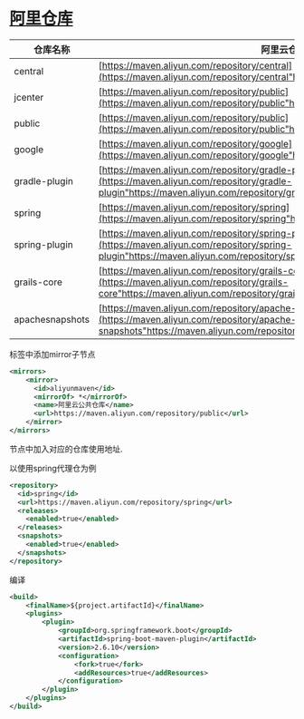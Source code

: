 # [阿里仓库](https://developer.aliyun.com/mvn/guide)

|仓库名称|阿里云仓库地址|阿里云仓库地址(老版)|源地址|
|--|--|--|--|
|central|[https://maven.aliyun.com/repository/central](https://maven.aliyun.com/repository/central"https://maven.aliyun.com/repository/central")|[https://maven.aliyun.com/nexus/content/repositories/central](https://maven.aliyun.com/nexus/content/repositories/central"https://maven.aliyun.com/nexus/content/repositories/central")|[https://repo1.maven.org/maven2/](https://repo1.maven.org/maven2/"https://repo1.maven.org/maven2/")|
|jcenter|[https://maven.aliyun.com/repository/public](https://maven.aliyun.com/repository/public"https://maven.aliyun.com/repository/public")|[https://maven.aliyun.com/nexus/content/repositories/jcenter](https://maven.aliyun.com/nexus/content/repositories/jcenter"https://maven.aliyun.com/nexus/content/repositories/jcenter")|[http://jcenter.bintray.com/](http://jcenter.bintray.com/"http://jcenter.bintray.com/")|
|public|[https://maven.aliyun.com/repository/public](https://maven.aliyun.com/repository/public"https://maven.aliyun.com/repository/public")|[https://maven.aliyun.com/nexus/content/groups/public](https://maven.aliyun.com/nexus/content/groups/public"https://maven.aliyun.com/nexus/content/groups/public")|central仓和jcenter仓的聚合仓|
|google|[https://maven.aliyun.com/repository/google](https://maven.aliyun.com/repository/google"https://maven.aliyun.com/repository/google")|[https://maven.aliyun.com/nexus/content/repositories/google](https://maven.aliyun.com/nexus/content/repositories/google"https://maven.aliyun.com/nexus/content/repositories/google")|[https://maven.google.com/](https://maven.google.com/"https://maven.google.com/")|
|gradle-plugin|[https://maven.aliyun.com/repository/gradle-plugin](https://maven.aliyun.com/repository/gradle-plugin"https://maven.aliyun.com/repository/gradle-plugin")|[https://maven.aliyun.com/nexus/content/repositories/gradle-plugin](https://maven.aliyun.com/nexus/content/repositories/gradle-plugin"https://maven.aliyun.com/nexus/content/repositories/gradle-plugin")|[https://plugins.gradle.org/m2/](https://plugins.gradle.org/m2/"https://plugins.gradle.org/m2/")|
|spring|[https://maven.aliyun.com/repository/spring](https://maven.aliyun.com/repository/spring"https://maven.aliyun.com/repository/spring")|[https://maven.aliyun.com/nexus/content/repositories/spring](https://maven.aliyun.com/nexus/content/repositories/spring"https://maven.aliyun.com/nexus/content/repositories/spring")|[http://repo.spring.io/libs-milestone/](http://repo.spring.io/libs-milestone/"http://repo.spring.io/libs-milestone/")|
|spring-plugin|[https://maven.aliyun.com/repository/spring-plugin](https://maven.aliyun.com/repository/spring-plugin"https://maven.aliyun.com/repository/spring-plugin")|[https://maven.aliyun.com/nexus/content/repositories/spring-plugin](https://maven.aliyun.com/nexus/content/repositories/spring-plugin"https://maven.aliyun.com/nexus/content/repositories/spring-plugin")|[http://repo.spring.io/plugins-release/](http://repo.spring.io/plugins-release/"http://repo.spring.io/plugins-release/")|
|grails-core|[https://maven.aliyun.com/repository/grails-core](https://maven.aliyun.com/repository/grails-core"https://maven.aliyun.com/repository/grails-core")|[https://maven.aliyun.com/nexus/content/repositories/grails-core](https://maven.aliyun.com/nexus/content/repositories/grails-core"https://maven.aliyun.com/nexus/content/repositories/grails-core")|[https://repo.grails.org/grails/core](https://repo.grails.org/grails/core"https://repo.grails.org/grails/core")|
|apachesnapshots|[https://maven.aliyun.com/repository/apache-snapshots](https://maven.aliyun.com/repository/apache-snapshots"https://maven.aliyun.com/repository/apache-snapshots")|[https://maven.aliyun.com/nexus/content/repositories/apache-snapshots](https://maven.aliyun.com/nexus/content/repositories/apache-snapshots"https://maven.aliyun.com/nexus/content/repositories/apache-snapshots")|[https://repository.apache.org/snapshots/](https://repository.apache.org/snapshots/"https://repository.apache.org/snapshots/")|

标签中添加mirror子节点

```xml
<mirrors>
    <mirror>
      <id>aliyunmaven</id>
      <mirrorOf> *</mirrorOf>
      <name>阿里云公共仓库</name>
      <url>https://maven.aliyun.com/repository/public</url>
    </mirror>
</mirrors>
```

节点中加入对应的仓库使用地址.

以使用spring代理仓为例

```xml
<repository>
  <id>spring</id>
  <url>https://maven.aliyun.com/repository/spring</url>
  <releases>
    <enabled>true</enabled>
  </releases>
  <snapshots>
    <enabled>true</enabled>
  </snapshots>
</repository>
```

编译

```xml
<build>
    <finalName>${project.artifactId}</finalName>
    <plugins>
        <plugin>
            <groupId>org.springframework.boot</groupId>
            <artifactId>spring-boot-maven-plugin</artifactId>
            <version>2.6.10</version>
            <configuration>
                <fork>true</fork>
                <addResources>true</addResources>
            </configuration>
        </plugin>
    </plugins>
</build>
```
